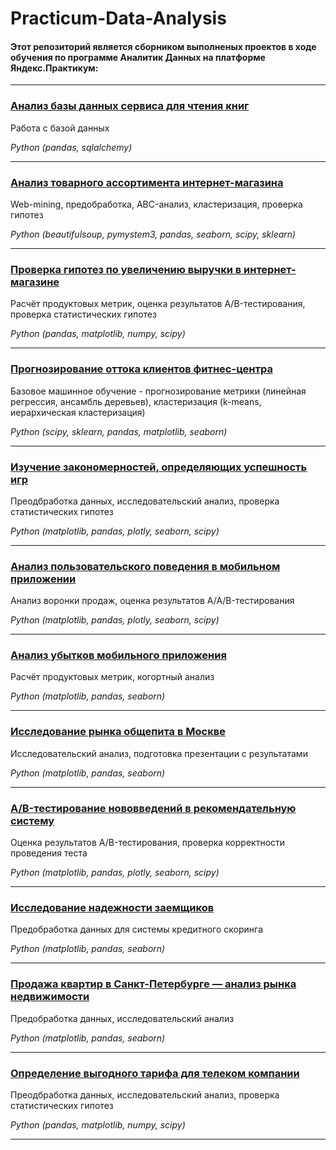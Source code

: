 # Practicum-Data-Analysis

#### Этот репозиторий является сборником выполненых проектов в ходе обучения по программе Аналитик Данных на платформе Яндекс.Практикум:
____
### [Анализ базы данных сервиса для чтения книг](https://github.com/dmitry-filimonov/Practicum-Data-Analysis/tree/main/books_database_analysis)

Работа с базой данных

*Python (pandas, sqlalchemy)*
____
### [Анализ товарного ассортимента интернет-магазина](https://github.com/dmitry-filimonov/Practicum-Data-Analysis/tree/main/eshop_assortment_analysis)

Web-mining, предобработка, ABC-анализ, кластеризация, проверка гипотез

*Python (beautifulsoup, pymystem3, pandas, seaborn, scipy, sklearn)*
____
### [Проверка гипотез по увеличению выручки в интернет-магазине](https://github.com/dmitry-filimonov/Practicum-Data-Analysis/tree/main/eshop_revenue_hypothesis)

Расчёт продуктовых метрик, оценка результатов A/B-тестирования, проверка статистических гипотез

*Python (pandas, matplotlib, numpy, scipy)*
___
### [Прогнозирование оттока клиентов фитнес-центра](https://github.com/dmitry-filimonov/Practicum-Data-Analysis/tree/main/fitness_club_ml_churn_prediction)

Базовое машинное обучение - прогнозирование метрики (линейная регрессия, ансамбль деревьев), кластеризация (k-means, иерархическая кластеризация)

*Python (scipy, sklearn, pandas, matplotlib, seaborn)*
____
### [Изучение закономерностей, определяющих успешность игр](https://github.com/dmitry-filimonov/Practicum-Data-Analysis/tree/main/game_sales_analysis)

Преодбработка данных, исследовательский анализ, проверка статистических гипотез

*Python (matplotlib, pandas, plotly, seaborn, scipy)*
___
### [Анализ пользовательского поведения в мобильном приложении](https://github.com/dmitry-filimonov/Practicum-Data-Analysis/tree/main/mobile_app_ab_test)

Анализ воронки продаж, оценка результатов A/A/B-тестирования 

*Python (matplotlib, pandas, plotly, seaborn, scipy)*
____
### [Анализ убытков мобильного приложения](https://github.com/dmitry-filimonov/Practicum-Data-Analysis/tree/main/mobile_app_product_metrics)

Расчёт продуктовых метрик, когортный анализ

*Python (matplotlib, pandas, seaborn)*
____
### [Исследование рынка общепита в Москве](https://github.com/dmitry-filimonov/Practicum-Data-Analysis/tree/main/moscow_foodservice_analysis)

Исследовательский анализ, подготовка презентации с результатами

*Python (matplotlib, pandas, seaborn)*
___
### [A/B-тестирование нововведений в рекомендательную систему](https://github.com/dmitry-filimonov/Practicum-Data-Analysis/tree/main/reccomendation_system_ab_test)

Оценка результатов A/B-тестирования, проверка корректности проведения теста

*Python (matplotlib, pandas, plotly, seaborn, scipy)*
___

### [Исследование надежности заемщиков](https://github.com/dmitry-filimonov/Practicum-Data-Analysis/tree/main/reliability_score_analysis)

Предобработка данных для системы кредитного скоринга

*Python (matplotlib, pandas, seaborn)*
____
### [Продажа квартир в Санкт-Петербурге — анализ рынка недвижимости](https://github.com/dmitry-filimonov/Practicum-Data-Analysis/tree/main/st_petersburg_real_estate_analysis)

Предобработка данных, исследовательский анализ

*Python (matplotlib, pandas, seaborn)*
____
### [Определение выгодного тарифа для телеком компании](https://github.com/dmitry-filimonov/Practicum-Data-Analysis/tree/main/telecom_rate_analysis)

Преодбработка данных, исследовательский анализ, проверка статистических гипотез

*Python (pandas, matplotlib, numpy, scipy)*
___
